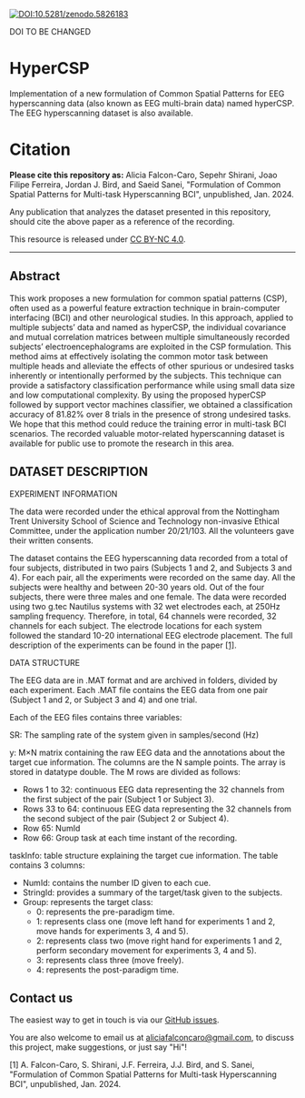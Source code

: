 [![DOI:10.5281/zenodo.5826183](https://zenodo.org/badge/DOI/10.5281/zenodo.5826183.svg)](https://doi.org/10.5281/zenodo.5826182) 

DOI TO BE CHANGED

# HyperCSP
Implementation of a new formulation of Common Spatial Patterns for EEG hyperscanning data (also known as EEG multi-brain data) named hyperCSP. 
The EEG hyperscanning dataset is also available.


# Citation
**Please cite this repository as:**
Alicia Falcon-Caro, Sepehr Shirani, Joao Filipe Ferreira, Jordan J. Bird, and Saeid Sanei, "Formulation of Common Spatial Patterns for Multi-task Hyperscanning BCI", unpublished, Jan. 2024. 

Any publication that analyzes the dataset presented in this repository, should cite the above paper as a reference of the recording.

This resource is released under [CC BY-NC 4.0](https://creativecommons.org/licenses/by-nc/4.0/).

---

## Abstract
This work proposes a new formulation for common spatial patterns (CSP), often used as a powerful feature extraction technique in brain-computer interfacing (BCI) and other neurological studies. In this approach, applied to multiple subjects’ data and named as hyperCSP, the individual covariance and mutual correlation matrices between multiple simultaneously recorded subjects’ electroencephalograms are exploited in the CSP formulation. This method aims at effectively isolating the common motor task between multiple heads and alleviate the effects of other spurious or undesired tasks inherently or intentionally performed by the subjects. This technique can provide a satisfactory classification performance while using small data size and low computational complexity. By using the proposed hyperCSP followed by support vector machines classifier, we obtained a classification accuracy of 81.82% over 8 trials in the presence of strong undesired tasks. We hope that this method could reduce the training error in multi-task BCI scenarios. The recorded valuable motor-related hyperscanning dataset is available for public use to promote the research in this area.

## DATASET DESCRIPTION
EXPERIMENT INFORMATION

The data were recorded under the ethical approval from the Nottingham Trent University School of Science and Technology non-invasive Ethical Committee, under the application number 20/21/103. All the volunteers gave their written consents.

The dataset contains the EEG hyperscanning data recorded from a total of four subjects, distributed in two pairs (Subjects 1 and 2, and Subjects 3 and 4). For each pair, all the experiments were recorded on the same day. All the subjects were healthy and between 20-30 years old. Out of the four subjects, there were three males and one female. The data were recorded using two g.tec Nautilus systems with 32 wet electrodes each, at 250Hz sampling frequency. Therefore, in total, 64 channels were recorded, 32 channels for each subject. The electrode locations for each system followed the standard 10-20 international EEG electrode placement. The full description of the experiments can be found in the paper [[1]](https://doi.org/10.5281/zenodo.5826182).

DATA STRUCTURE

The EEG data are in .MAT format and are archived in folders, divided by each experiment. Each .MAT file contains the EEG data from one pair (Subject 1 and 2, or Subject 3 and 4) and one trial.

Each of the EEG files contains three variables:

SR: The sampling rate of the system given in samples/second (Hz)

y: M×N matrix containing the raw EEG data and the annotations about the target cue information. The columns are the N sample points. The array is stored in datatype double. The M rows are divided as follows:
- Rows 1 to 32: continuous EEG data representing the 32 channels from the first subject of the pair (Subject 1 or Subject 3).
- Rows 33 to 64: continuous EEG data representing the 32 channels from the second subject of the pair (Subject 2 or Subject 4).
- Row 65: NumId
- Row 66: Group task at each time instant of the recording.

taskInfo: table structure explaining the target cue information. The table contains 3 columns:
- NumId: contains the number ID given to each cue.
- StringId: provides a summary of the target/task given to the subjects.
- Group: represents the target class:
  - 0: represents the pre-paradigm time.
  - 1: represents class one (move left hand for experiments 1 and 2, move hands for experiments 3, 4 and 5).
  - 2: represents class two (move right hand for experiments 1 and 2, perform secondary movement for experiments 3, 4 and 5).
  - 3: represents class three (move freely).
  - 4: represents the post-paradigm time.  

## Contact us

The easiest way to get in touch is via our [GitHub issues](https://github.com/AliciaFalconCaro/HyperCSP/issues).

You are also welcome to email us at [aliciafalconcaro@gmail.com](aliciafalconcaro@gmail.com), to discuss this project, make suggestions, or just say "Hi"!


[1] A. Falcon-Caro, S. Shirani, J.F. Ferreira, J.J. Bird, and S. Sanei, "Formulation of Common Spatial Patterns for Multi-task Hyperscanning BCI", unpublished, Jan. 2024. 


